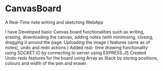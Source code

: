 # CanvasBoard
A Real-Time note writing and sketching WebApp

I have Developed basic Canvas board functionalities such as writing,
erasing, downloading the canvas, adding notes (with minimising, closing,
dragging it around the page. Uploading the image ( features same as of
notes), undo and redo actions.) Added real- time drawing functionality
using SOCKET.IO by connecting to server using EXPRESS.JS
Created Undo-redo features for the board using Array as Stack by storing
positions, colours and width of the pen and eraser.



